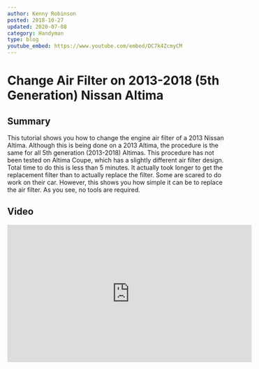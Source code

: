 ```yaml
---
author: Kenny Robinson
posted: 2018-10-27
updated: 2020-07-08
category: Handyman
type: blog
youtube_embed: https://www.youtube.com/embed/DC7k4ZcmyCM
---
```


# Change Air Filter on 2013-2018 (5th Generation) Nissan Altima

## Summary

This tutorial shows you how to change the engine air filter of a 2013 Nissan Altima. Although 
this is being done on a 2013 Altima, the procedure is the same for all 5th generation 
(2013-2018) Altimas. This procedure has not been tested on Altima Coupe, which has a slightly 
different air filter design. Total time to do this is less than 5 minutes. It actually took 
longer to get the replacement filter than to actually replace the filter. Some are scared to 
do work on their car. However, this shows you how simple it can be to replace the air 
filter. As you see, no tools are required.

## Video
 
<iframe width="560" height="315" src="https://www.youtube.com/embed/DC7k4ZcmyCM" 
frameborder="0" allow="autoplay; encrypted-media" allowfullscreen=""></iframe>
